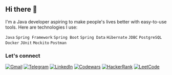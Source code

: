 ## Hi there 👋 
I'm a Java developer aspiring to make people's lives better with easy-to-use tools. Here are technologies I use: 

`Java` `Spring Framework` `Spring Boot` `Spring Data` `Hibernate` `JDBC` `PostgreSQL` `Docker` `JUnit` `Mockito` `Postman` <br/>

### Let's connect 
[![Gmail][gmail_badge]][gmail_link]
[![Telegram][telegram_badge]][telegram_link]
[![LinkedIn][linkedin_badge]][linkedin_link]
[![Codewars][codewars_badge]][codewars_link]
[![HackerRank][hackerrank_badge]][hackerrank_link]
[![LeetCode][leetcode_badge]][leetcode_link]

[linkedin_link]: https://www.linkedin.com/in/polina-malakovich/
[linkedin_badge]: https://img.shields.io/badge/linkedin-%230077B5.svg?style=for-the-badge&logo=linkedin&logoColor=white
[telegram_link]: https://t.me/a_misnomer
[telegram_badge]: https://img.shields.io/badge/Telegram-2CA5E0?style=for-the-badge&logo=telegram&logoColor=white
[gmail_link]: mailto:polinamalakovich@gmail.com?subject=Let's%20connect!
[gmail_badge]: https://img.shields.io/badge/Gmail-D14836?style=for-the-badge&logo=gmail&logoColor=white
[codewars_link]: https://www.codewars.com/users/a_misnomer
[codewars_badge]: https://img.shields.io/badge/Codewars-B1361E?style=for-the-badge&logo=codewars&logoColor=white
[hackerrank_link]: https://www.hackerrank.com/polinamalakovich
[hackerrank_badge]: https://img.shields.io/badge/-Hackerrank-2EC866?style=for-the-badge&logo=HackerRank&logoColor=white
[leetcode_link]: https://leetcode.com/polinamalakovich/
[leetcode_badge]: https://img.shields.io/badge/LeetCode-000000?style=for-the-badge&logo=LeetCode&logoColor=white
